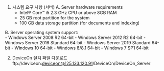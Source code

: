 1.	시스템 요구 사항 (서버)
  A.	Server hardware requirements 
    -	Intel® Core™ i5 2.3 GHz CPU or above 8GB RAM 
    -	25 GB root partition for the system 
    -	100 GB data storage partition (for documents and indexing) 

B.	Server operating system support:  
    -	Windows Server 2008 R2 64-bit 
    -	Windows Server 2012 R2 64-bit 
    -	Windows Server 2016 Standard 64-bit 
    -	Windows Server 2019 Standard 64-bit 
    -	Windows 10 64-bit 
    - Windows 8/8.1 64-bit 
    - Windows 7 SP1 64-bit 

2.	DeviceOn 설치 파일 다운로드
    ftp://deviceon:deviceon@125.133.120.91/DeviceOn/DeviceOn_Server
